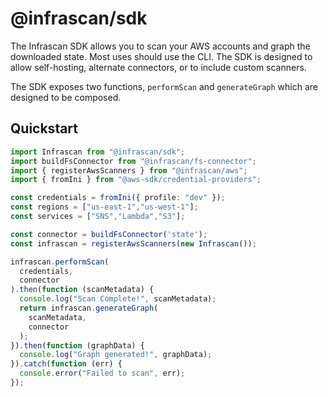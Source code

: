 # @infrascan/sdk

The Infrascan SDK allows you to scan your AWS accounts and graph the downloaded state. Most uses should use the CLI. The SDK is designed to allow self-hosting, alternate connectors, or to include custom scanners.

The SDK exposes two functions, `performScan` and `generateGraph` which are designed to be composed.

## Quickstart
```ts
import Infrascan from "@infrascan/sdk";
import buildFsConnector from "@infrascan/fs-connector";
import { registerAwsScanners } from "@infrascan/aws";
import { fromIni } from "@aws-sdk/credential-providers";

const credentials = fromIni({ profile: "dev" });
const regions = ["us-east-1","us-west-1"];
const services = ["SNS","Lambda","S3"];

const connector = buildFsConnector('state');
const infrascan = registerAwsScanners(new Infrascan());

infrascan.performScan(
  credentials,
  connector
).then(function (scanMetadata) {
  console.log("Scan Complete!", scanMetadata);
  return infrascan.generateGraph(
    scanMetadata,
    connector
  );
}).then(function (graphData) {
  console.log("Graph generated!", graphData);
}).catch(function (err) {
  console.error("Failed to scan", err);
});
```